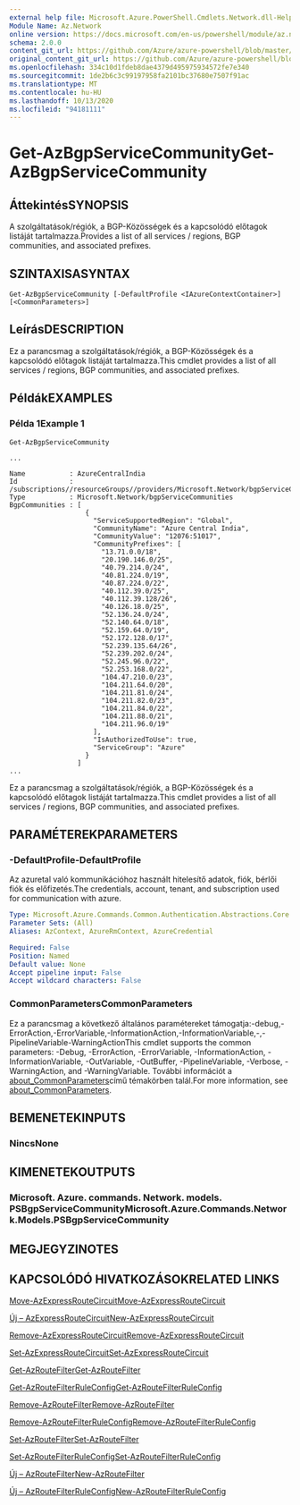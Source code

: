 ```yaml
---
external help file: Microsoft.Azure.PowerShell.Cmdlets.Network.dll-Help.xml
Module Name: Az.Network
online version: https://docs.microsoft.com/en-us/powershell/module/az.network/get-azbgpservicecommunity
schema: 2.0.0
content_git_url: https://github.com/Azure/azure-powershell/blob/master/src/Network/Network/help/Get-AzBgpServiceCommunity.md
original_content_git_url: https://github.com/Azure/azure-powershell/blob/master/src/Network/Network/help/Get-AzBgpServiceCommunity.md
ms.openlocfilehash: 334c10d1fdeb8dae4379d495975934572fe7e340
ms.sourcegitcommit: 1de2b6c3c99197958fa2101bc37680e7507f91ac
ms.translationtype: MT
ms.contentlocale: hu-HU
ms.lasthandoff: 10/13/2020
ms.locfileid: "94181111"
---
```

# <span data-ttu-id="65f93-101">Get-AzBgpServiceCommunity</span><span class="sxs-lookup"><span data-stu-id="65f93-101">Get-AzBgpServiceCommunity</span></span>

## <span data-ttu-id="65f93-102">Áttekintés</span><span class="sxs-lookup"><span data-stu-id="65f93-102">SYNOPSIS</span></span>
<span data-ttu-id="65f93-103">A szolgáltatások/régiók, a BGP-Közösségek és a kapcsolódó előtagok listáját tartalmazza.</span><span class="sxs-lookup"><span data-stu-id="65f93-103">Provides a list of all services / regions, BGP communities, and associated prefixes.</span></span>

## <span data-ttu-id="65f93-104">SZINTAXISA</span><span class="sxs-lookup"><span data-stu-id="65f93-104">SYNTAX</span></span>

```
Get-AzBgpServiceCommunity [-DefaultProfile <IAzureContextContainer>] [<CommonParameters>]
```

## <span data-ttu-id="65f93-105">Leírás</span><span class="sxs-lookup"><span data-stu-id="65f93-105">DESCRIPTION</span></span>
<span data-ttu-id="65f93-106">Ez a parancsmag a szolgáltatások/régiók, a BGP-Közösségek és a kapcsolódó előtagok listáját tartalmazza.</span><span class="sxs-lookup"><span data-stu-id="65f93-106">This cmdlet provides a list of all services / regions, BGP communities, and associated prefixes.</span></span>

## <span data-ttu-id="65f93-107">Példák</span><span class="sxs-lookup"><span data-stu-id="65f93-107">EXAMPLES</span></span>

### <span data-ttu-id="65f93-108">Példa 1</span><span class="sxs-lookup"><span data-stu-id="65f93-108">Example 1</span></span>
```
Get-AzBgpServiceCommunity

...

Name           : AzureCentralIndia
Id             : /subscriptions//resourceGroups//providers/Microsoft.Network/bgpServiceCommunities/AzureCentralIndia
Type           : Microsoft.Network/bgpServiceCommunities
BgpCommunities : [
                   {
                     "ServiceSupportedRegion": "Global",
                     "CommunityName": "Azure Central India",
                     "CommunityValue": "12076:51017",
                     "CommunityPrefixes": [
                       "13.71.0.0/18",
                       "20.190.146.0/25",
                       "40.79.214.0/24",
                       "40.81.224.0/19",
                       "40.87.224.0/22",
                       "40.112.39.0/25",
                       "40.112.39.128/26",
                       "40.126.18.0/25",
                       "52.136.24.0/24",
                       "52.140.64.0/18",
                       "52.159.64.0/19",
                       "52.172.128.0/17",
                       "52.239.135.64/26",
                       "52.239.202.0/24",
                       "52.245.96.0/22",
                       "52.253.168.0/22",
                       "104.47.210.0/23",
                       "104.211.64.0/20",
                       "104.211.81.0/24",
                       "104.211.82.0/23",
                       "104.211.84.0/22",
                       "104.211.88.0/21",
                       "104.211.96.0/19"
                     ],
                     "IsAuthorizedToUse": true,
                     "ServiceGroup": "Azure"
                   }
                 ]
...
```

<span data-ttu-id="65f93-109">Ez a parancsmag a szolgáltatások/régiók, a BGP-Közösségek és a kapcsolódó előtagok listáját tartalmazza.</span><span class="sxs-lookup"><span data-stu-id="65f93-109">This cmdlet provides a list of all services / regions, BGP communities, and associated prefixes.</span></span>

## <span data-ttu-id="65f93-110">PARAMÉTEREK</span><span class="sxs-lookup"><span data-stu-id="65f93-110">PARAMETERS</span></span>

### <span data-ttu-id="65f93-111">-DefaultProfile</span><span class="sxs-lookup"><span data-stu-id="65f93-111">-DefaultProfile</span></span>
<span data-ttu-id="65f93-112">Az azuretal való kommunikációhoz használt hitelesítő adatok, fiók, bérlői fiók és előfizetés.</span><span class="sxs-lookup"><span data-stu-id="65f93-112">The credentials, account, tenant, and subscription used for communication with azure.</span></span>

```yaml
Type: Microsoft.Azure.Commands.Common.Authentication.Abstractions.Core.IAzureContextContainer
Parameter Sets: (All)
Aliases: AzContext, AzureRmContext, AzureCredential

Required: False
Position: Named
Default value: None
Accept pipeline input: False
Accept wildcard characters: False
```

### <span data-ttu-id="65f93-113">CommonParameters</span><span class="sxs-lookup"><span data-stu-id="65f93-113">CommonParameters</span></span>
<span data-ttu-id="65f93-114">Ez a parancsmag a következő általános paramétereket támogatja:-debug,-ErrorAction,-ErrorVariable,-InformationAction,-InformationVariable,-,-PipelineVariable-WarningAction</span><span class="sxs-lookup"><span data-stu-id="65f93-114">This cmdlet supports the common parameters: -Debug, -ErrorAction, -ErrorVariable, -InformationAction, -InformationVariable, -OutVariable, -OutBuffer, -PipelineVariable, -Verbose, -WarningAction, and -WarningVariable.</span></span> <span data-ttu-id="65f93-115">További információt a [about_CommonParameters](http://go.microsoft.com/fwlink/?LinkID=113216)című témakörben talál.</span><span class="sxs-lookup"><span data-stu-id="65f93-115">For more information, see [about_CommonParameters](http://go.microsoft.com/fwlink/?LinkID=113216).</span></span>

## <span data-ttu-id="65f93-116">BEMENETEK</span><span class="sxs-lookup"><span data-stu-id="65f93-116">INPUTS</span></span>

### <span data-ttu-id="65f93-117">Nincs</span><span class="sxs-lookup"><span data-stu-id="65f93-117">None</span></span>

## <span data-ttu-id="65f93-118">KIMENETEK</span><span class="sxs-lookup"><span data-stu-id="65f93-118">OUTPUTS</span></span>

### <span data-ttu-id="65f93-119">Microsoft. Azure. commands. Network. models. PSBgpServiceCommunity</span><span class="sxs-lookup"><span data-stu-id="65f93-119">Microsoft.Azure.Commands.Network.Models.PSBgpServiceCommunity</span></span>

## <span data-ttu-id="65f93-120">MEGJEGYZI</span><span class="sxs-lookup"><span data-stu-id="65f93-120">NOTES</span></span>

## <span data-ttu-id="65f93-121">KAPCSOLÓDÓ HIVATKOZÁSOK</span><span class="sxs-lookup"><span data-stu-id="65f93-121">RELATED LINKS</span></span>

[<span data-ttu-id="65f93-122">Move-AzExpressRouteCircuit</span><span class="sxs-lookup"><span data-stu-id="65f93-122">Move-AzExpressRouteCircuit</span></span>](Move-AzExpressRouteCircuit.md)

[<span data-ttu-id="65f93-123">Új – AzExpressRouteCircuit</span><span class="sxs-lookup"><span data-stu-id="65f93-123">New-AzExpressRouteCircuit</span></span>](New-AzExpressRouteCircuit.md)

[<span data-ttu-id="65f93-124">Remove-AzExpressRouteCircuit</span><span class="sxs-lookup"><span data-stu-id="65f93-124">Remove-AzExpressRouteCircuit</span></span>](Remove-AzExpressRouteCircuit.md)

[<span data-ttu-id="65f93-125">Set-AzExpressRouteCircuit</span><span class="sxs-lookup"><span data-stu-id="65f93-125">Set-AzExpressRouteCircuit</span></span>](Set-AzExpressRouteCircuit.md)

[<span data-ttu-id="65f93-126">Get-AzRouteFilter</span><span class="sxs-lookup"><span data-stu-id="65f93-126">Get-AzRouteFilter</span></span>](Get-AzRouteFilter.md)

[<span data-ttu-id="65f93-127">Get-AzRouteFilterRuleConfig</span><span class="sxs-lookup"><span data-stu-id="65f93-127">Get-AzRouteFilterRuleConfig</span></span>](Get-AzRouteFilterRuleConfig.md)

[<span data-ttu-id="65f93-128">Remove-AzRouteFilter</span><span class="sxs-lookup"><span data-stu-id="65f93-128">Remove-AzRouteFilter</span></span>](Remove-AzRouteFilter.md)

[<span data-ttu-id="65f93-129">Remove-AzRouteFilterRuleConfig</span><span class="sxs-lookup"><span data-stu-id="65f93-129">Remove-AzRouteFilterRuleConfig</span></span>](Remove-AzRouteFilterRuleConfig.md)

[<span data-ttu-id="65f93-130">Set-AzRouteFilter</span><span class="sxs-lookup"><span data-stu-id="65f93-130">Set-AzRouteFilter</span></span>](Set-AzRouteFilter.md)

[<span data-ttu-id="65f93-131">Set-AzRouteFilterRuleConfig</span><span class="sxs-lookup"><span data-stu-id="65f93-131">Set-AzRouteFilterRuleConfig</span></span>](Set-AzRouteFilterRuleConfig.md)

[<span data-ttu-id="65f93-132">Új – AzRouteFilter</span><span class="sxs-lookup"><span data-stu-id="65f93-132">New-AzRouteFilter</span></span>](New-AzRouteFilter.md)

[<span data-ttu-id="65f93-133">Új – AzRouteFilterRuleConfig</span><span class="sxs-lookup"><span data-stu-id="65f93-133">New-AzRouteFilterRuleConfig</span></span>](New-AzRouteFilterRuleConfig.md)
